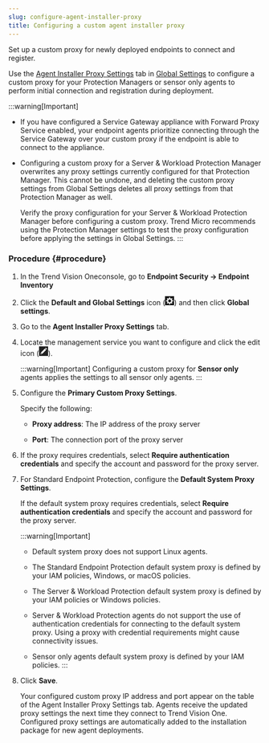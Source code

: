 ```yaml
---
slug: configure-agent-installer-proxy
title: Configuring a custom agent installer proxy
---
```


Set up a custom proxy for newly deployed endpoints to connect and register.

Use the [Agent Installer Proxy Settings](agent-installer-proxy-settings.md) tab in [Global Settings](global-settings-endpoint-inventory.md) to configure a custom proxy for your Protection Managers or sensor only agents to perform initial connection and registration during deployment.

:::warning[Important]
- If you have configured a Service Gateway appliance with Forward Proxy Service enabled, your endpoint agents prioritize connecting through the Service Gateway over your custom proxy if the endpoint is able to connect to the appliance.

- Configuring a custom proxy for a Server & Workload Protection Manager overwrites any proxy settings currently configured for that Protection Manager. This cannot be undone, and deleting the custom proxy settings from Global Settings deletes all proxy settings from that Protection Manager as well.

  Verify the proxy configuration for your Server & Workload Protection Manager before configuring a custom proxy. Trend Micro recommends using the Protection Manager settings to test the proxy configuration before applying the settings in Global Settings.
:::

### Procedure {#procedure}

1.  In the Trend Vision Oneconsole, go to **Endpoint Security → Endpoint Inventory**

2.  Click the **Default and Global Settings** icon (![](/images/Global_Settings=GUID-1E10BFBD-3AFF-46DD-B853-0438EC2FD3F9.webp)) and then click **Global settings**.

3.  Go to the **Agent Installer Proxy Settings** tab.

4.  Locate the management service you want to configure and click the edit icon (![](/images/proxyConfigIcon=20230614160101.webp)).

    :::warning[Important]
    Configuring a custom proxy for **Sensor only** agents applies the settings to all sensor only agents.
    :::

5.  Configure the **Primary Custom Proxy Settings**.

    Specify the following:

    - **Proxy address**: The IP address of the proxy server

    - **Port**: The connection port of the proxy server

6.  If the proxy requires credentials, select **Require authentication credentials** and specify the account and password for the proxy server.

7.  For Standard Endpoint Protection, configure the **Default System Proxy Settings**.

    If the default system proxy requires credentials, select **Require authentication credentials** and specify the account and password for the proxy server.

    :::warning[Important]
    - Default system proxy does not support Linux agents.

    - The Standard Endpoint Protection default system proxy is defined by your IAM policies, Windows, or macOS policies.

    - The Server & Workload Protection default system proxy is defined by your IAM policies or Windows policies.

    - Server & Workload Protection agents do not support the use of authentication credentials for connecting to the default system proxy. Using a proxy with credential requirements might cause connectivity issues.

    - Sensor only agents default system proxy is defined by your IAM policies.
    :::

8.  Click **Save**.

    Your configured custom proxy IP address and port appear on the table of the Agent Installer Proxy Settings tab. Agents receive the updated proxy settings the next time they connect to Trend Vision One. Configured proxy settings are automatically added to the installation package for new agent deployments.

